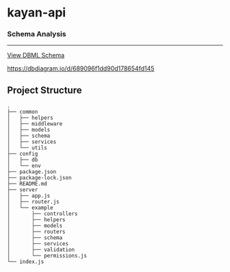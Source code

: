 # kayan-api

### Schema Analysis

---



[View DBML Schema](https://dbdiagram.io/d/689096f1dd90d178654fd145)

https://dbdiagram.io/d/689096f1dd90d178654fd145

## Project Structure

```
.
├── common
│   ├── helpers
│   ├── middleware
│   ├── models
│   ├── schema
│   ├── services
│   └── utils
├── config
│   ├── db
│   └── env
├── package.json
├── package-lock.json
├── README.md
├── server
│   ├── app.js
│   ├── router.js
│   └── example
│       ├── controllers
│       ├── helpers
│       ├── models
│       ├── routers
│       ├── schema
│       ├── services
│       ├── validation
│       └── permissions.js
└── index.js
```
